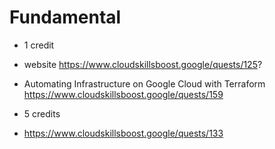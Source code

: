 # Fundamental

-  1 credit
- website https://www.cloudskillsboost.google/quests/125?
- Automating Infrastructure on Google Cloud with Terraform https://www.cloudskillsboost.google/quests/159


- 5 credits
- https://www.cloudskillsboost.google/quests/133
